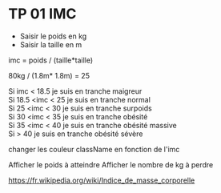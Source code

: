 # TP  01 IMC
  
- Saisir le poids en kg
- Saisir la taille en m
  
imc = poids / (taille*taille)
  
80kg / (1.8m* 1.8m) = 25
  
Si imc < 18.5 je suis en tranche maigreur      
Si 18.5 <imc < 25  je suis en tranche normal  
Si 25 <imc < 30  je suis en tranche surpoids  
Si 30 <imc < 35  je suis en tranche obésité  
Si 35 <imc < 40  je suis en tranche obésité massive    
Si  > 40  je suis en tranche obésité sévère 
  
changer les couleur className en fonction de l'imc
  
Afficher le poids à atteindre
Afficher le nombre de kg à perdre
  
https://fr.wikipedia.org/wiki/Indice_de_masse_corporelle
